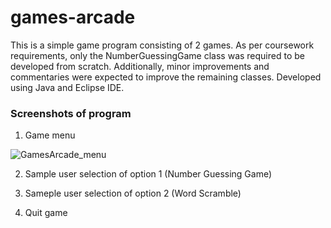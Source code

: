 # games-arcade
This is a simple game program consisting of 2 games. As per coursework requirements, only the NumberGuessingGame class was required to be developed from scratch. Additionally, minor improvements and commentaries were expected to improve the remaining classes. Developed using Java and Eclipse IDE.

### Screenshots of program
1. Game menu

![GamesArcade_menu](https://user-images.githubusercontent.com/55747927/67636116-35d95180-f908-11e9-8f56-eafdc73c0d19.png)

2. Sample user selection of option 1 (Number Guessing Game)


3. Sameple user selection of option 2 (Word Scramble)


4. Quit game
